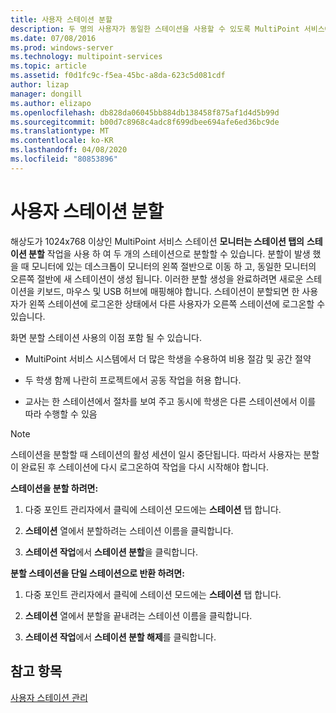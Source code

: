 ```yaml
---
title: 사용자 스테이션 분할
description: 두 명의 사용자가 동일한 스테이션을 사용할 수 있도록 MultiPoint 서비스에서 디스플레이를 분할 하는 방법을 알아봅니다.
ms.date: 07/08/2016
ms.prod: windows-server
ms.technology: multipoint-services
ms.topic: article
ms.assetid: f0d1fc9c-f5ea-45bc-a8da-623c5d081cdf
author: lizap
manager: dongill
ms.author: elizapo
ms.openlocfilehash: db828da06045bb884db138458f875af1d4d5b99d
ms.sourcegitcommit: b00d7c8968c4adc8f699dbee694afe6ed36bc9de
ms.translationtype: MT
ms.contentlocale: ko-KR
ms.lasthandoff: 04/08/2020
ms.locfileid: "80853896"
---
```

# <a name="split-a-user-station"></a>사용자 스테이션 분할
해상도가 1024x768 이상인 MultiPoint 서비스 스테이션 **모니터는 스테이션 탭의** **스테이션 분할** 작업을 사용 하 여 두 개의 스테이션으로 분할할 수 있습니다. 분할이 발생 했을 때 모니터에 있는 데스크톱이 모니터의 왼쪽 절반으로 이동 하 고, 동일한 모니터의 오른쪽 절반에 새 스테이션이 생성 됩니다. 이러한 분할 생성을 완료하려면 새로운 스테이션을 키보드, 마우스 및 USB 허브에 매핑해야 합니다. 스테이션이 분할되면 한 사용자가 왼쪽 스테이션에 로그온한 상태에서 다른 사용자가 오른쪽 스테이션에 로그온할 수 있습니다.  
  
화면 분할 스테이션 사용의 이점 포함 될 수 있습니다.  
  
-   MultiPoint 서비스 시스템에서 더 많은 학생을 수용하여 비용 절감 및 공간 절약  
  
-   두 학생 함께 나란히 프로젝트에서 공동 작업을 허용 합니다.  
  
-   교사는 한 스테이션에서 절차를 보여 주고 동시에 학생은 다른 스테이션에서 이를 따라 수행할 수 있음  
   
> [!NOTE]  
> 스테이션을 분할할 때 스테이션의 활성 세션이 일시 중단됩니다. 따라서 사용자는 분할이 완료된 후 스테이션에 다시 로그온하여 작업을 다시 시작해야 합니다.  
  
**스테이션을 분할 하려면:**  
  
1.  다중 포인트 관리자에서 클릭에 스테이션 모드에는 **스테이션** 탭 합니다.  
  
2.  **스테이션** 열에서 분할하려는 스테이션 이름을 클릭합니다.  
  
3.  **스테이션 작업**에서 **스테이션 분할**을 클릭합니다.  
  
**분할 스테이션을 단일 스테이션으로 반환 하려면:**  
  
1.  다중 포인트 관리자에서 클릭에 스테이션 모드에는 **스테이션** 탭 합니다.  
  
2.  **스테이션** 열에서 분할을 끝내려는 스테이션 이름을 클릭합니다.  
  
3.  **스테이션 작업**에서 **스테이션 분할 해제**를 클릭합니다.  
  
## <a name="see-also"></a>참고 항목  
[사용자 스테이션 관리](Manage-User-Stations.md)